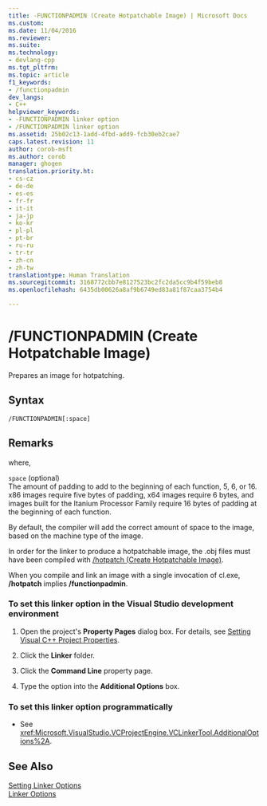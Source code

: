 ```yaml
---
title: -FUNCTIONPADMIN (Create Hotpatchable Image) | Microsoft Docs
ms.custom: 
ms.date: 11/04/2016
ms.reviewer: 
ms.suite: 
ms.technology:
- devlang-cpp
ms.tgt_pltfrm: 
ms.topic: article
f1_keywords:
- /functionpadmin
dev_langs:
- C++
helpviewer_keywords:
- -FUNCTIONPADMIN linker option
- /FUNCTIONPADMIN linker option
ms.assetid: 25b02c13-1add-4fbd-add9-fcb30eb2cae7
caps.latest.revision: 11
author: corob-msft
ms.author: corob
manager: ghogen
translation.priority.ht:
- cs-cz
- de-de
- es-es
- fr-fr
- it-it
- ja-jp
- ko-kr
- pl-pl
- pt-br
- ru-ru
- tr-tr
- zh-cn
- zh-tw
translationtype: Human Translation
ms.sourcegitcommit: 3168772cbb7e8127523bc2fc2da5cc9b4f59beb8
ms.openlocfilehash: 6435db00626a8af9b6749ed83a81f87caa3754b4

---
```

# /FUNCTIONPADMIN (Create Hotpatchable Image)
Prepares an image for hotpatching.  
  
## Syntax  
  
```  
/FUNCTIONPADMIN[:space]  
```  
  
## Remarks  
 where,  
  
 `space` (optional)  
 The amount of padding to add to the beginning of each function, 5, 6, or 16.  x86 images require five bytes of padding, x64 images require 6 bytes, and images built for the Itanium Processor Family require 16 bytes of padding at the beginning of each function.  
  
 By default, the compiler will add the correct amount of space to the image, based on the machine type of the image.  
  
 In order for the linker to produce a hotpatchable image, the .obj files must have been compiled with [/hotpatch (Create Hotpatchable Image)](../../build/reference/hotpatch-create-hotpatchable-image.md).  
  
 When you compile and link an image with a single invocation of cl.exe, **/hotpatch** implies **/functionpadmin**.  
  
### To set this linker option in the Visual Studio development environment  
  
1.  Open the project's **Property Pages** dialog box. For details, see [Setting Visual C++ Project Properties](../../ide/working-with-project-properties.md).  
  
2.  Click the **Linker** folder.  
  
3.  Click the **Command Line** property page.  
  
4.  Type the option into the **Additional Options** box.  
  
### To set this linker option programmatically  
  
-   See <xref:Microsoft.VisualStudio.VCProjectEngine.VCLinkerTool.AdditionalOptions%2A>.  
  
## See Also  
 [Setting Linker Options](../../build/reference/setting-linker-options.md)   
 [Linker Options](../../build/reference/linker-options.md)


<!--HONumber=Jan17_HO2-->


